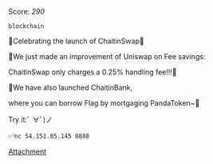 Score: *290*




`blockchain`



🍺Celebrating the launch of ChaitinSwap🍺

🎁We just made an improvement of Uniswap on Fee savings:

ChaitinSwap only charges a 0.25% handling fee!!!🎁

🚀We have also launched ChaitinBank,

where you can borrow Flag by mortgaging PandaToken~🚀

Try it:ﾟ ∀ﾟ)ノ

✅`nc 54.151.85.145 8888`

[Attachment](https://rwctf2021.s3-us-west-1.amazonaws.com/EasyDefi-c320a83e462010d515a6ee66681145b413794f99.zip)